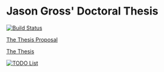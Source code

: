 # Jason Gross' Doctoral Thesis

[![Build Status](https://api.travis-ci.com/JasonGross/doctoral-thesis.svg?branch=master)](https://travis-ci.com/JasonGross/doctoral-thesis)

[The Thesis Proposal](//jasongross.github.io/doctoral-thesis/nightly/jgross-thesis-proposal.pdf)

[The Thesis](//jasongross.github.io/doctoral-thesis/nightly/jgross-thesis.pdf)

[![TODO List](//jasongross.github.io/doctoral-thesis/nightly/todo.svg)](https://jasongross.github.io/doctoral-thesis/nightly/todo.svg)
